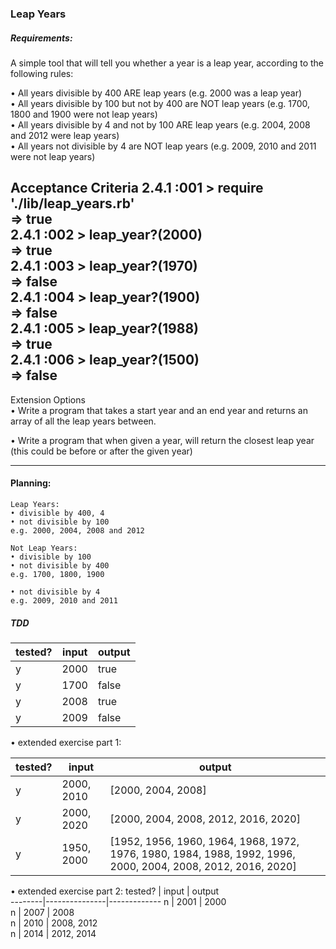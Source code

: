 ### Leap Years

##### Requirements:

A simple tool that will tell you whether a year is a leap year, according to the following rules:

• All years divisible by 400 ARE leap years (e.g. 2000 was a leap year)  
• All years divisible by 100 but not by 400 are NOT leap years (e.g. 1700, 1800 and 1900 were not leap years)  
• All years divisible by 4 and not by 100 ARE leap years (e.g. 2004, 2008 and 2012 were leap years)  
• All years not divisible by 4 are NOT leap years (e.g. 2009, 2010 and 2011 were not leap years)  

Acceptance Criteria
2.4.1 :001 > require './lib/leap_years.rb'  
 => true  
2.4.1 :002 > leap_year?(2000)  
 => true  
2.4.1 :003 > leap_year?(1970)  
 => false  
2.4.1 :004 > leap_year?(1900)  
 => false  
2.4.1 :005 > leap_year?(1988)  
 => true  
2.4.1 :006 > leap_year?(1500)  
 => false  
 ---
Extension Options  
• Write a program that takes a start year and an end year and returns an array of all the leap years between.  

• Write a program that when given a year, will return the closest leap year (this could be before or after the given year)  

---

#### Planning:

```
Leap Years:
• divisible by 400, 4
• not divisible by 100
e.g. 2000, 2004, 2008 and 2012

Not Leap Years:
• divisible by 100
• not divisible by 400
e.g. 1700, 1800, 1900

• not divisible by 4
e.g. 2009, 2010 and 2011
```

##### TDD

tested? |    input      |    output    
--------|---------------|-------------
  y     |   2000        |    true     
  y     |   1700        |    false   
  y     |   2008        |    true     
  y     |   2009        |    false

• extended exercise part 1:

tested? |    input      |    output    
--------|---------------|-------------
y     |   2000, 2010  |    [2000, 2004, 2008]     
y     |   2000, 2020  |    [2000, 2004, 2008, 2012, 2016, 2020]    
y     |   1950, 2000  |    [1952, 1956, 1960, 1964, 1968, 1972, 1976, 1980, 1984, 1988, 1992, 1996, 2000, 2004, 2008, 2012, 2016, 2020]   

• extended exercise part 2:
tested? |    input      |    output    
--------|---------------|-------------
  n     |   2001        |    2000     
  n     |   2007        |    2008   
  n     |   2010        |    2008, 2012     
  n     |   2014        |    2012, 2014
